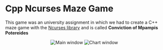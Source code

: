 # Cpp Ncurses Maze Game

This game was an university assignment in which we had to create a C++ maze game with the [Ncurses library](https://invisible-island.net/ncurses/announce.html) and is called **Conviction of Mpampis Potereides**

<p align="center">
<img src="https://github.com/AlexKintis/CppNCursesMazeGame/blob/main/Images/GameLogo.png" alt="Main window">
<img src="https://github.com/AlexKintis/CppNCursesMazeGame/blob/main/Images/GamePlay.png" alt="Chart window">
</p>
